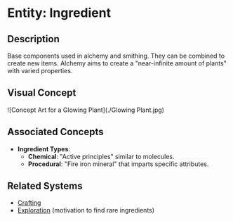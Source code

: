 # Entity: Ingredient

## Description
Base components used in alchemy and smithing. They can be combined to create new items. Alchemy aims to create a "near-infinite amount of plants" with varied properties.

## Visual Concept
![Concept Art for a Glowing Plant](./Glowing Plant.jpg)

## Associated Concepts
- **Ingredient Types**:
  - **Chemical**: "Active principles" similar to molecules.
  - **Procedural**: "Fire iron mineral" that imparts specific attributes.

## Related Systems
- [Crafting](../Systems/Crafting.md)
- [Exploration](../Systems/Exploration.md) (motivation to find rare ingredients)
